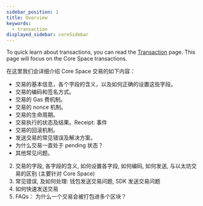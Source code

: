 ```yaml
---
sidebar_position: 1
title: Overview
keywords:
  - transaction
displayed_sidebar: coreSidebar
---
```


To quick learn about transactions, you can read the [Transaction](/docs/general/conflux-basics/transactions.md) page. This page will focus on the Core Space transactions.

在这里我们会详细介绍 Core Space 交易的如下内容：

- 交易的基本信息，各个字段的含义，以及如何正确的设置这些字段。
- 交易的编码和签名方式。
- 交易的 Gas 费机制。
- 交易的 nonce 机制。
- 交易的生命周期。
- 交易执行的状态及结果。Receipt: 事件
- 交易的回滚机制。
- 发送交易的常见错误及解决方案。
- 为什么交易一直处于 pending 状态？
- 其他常见问题。



2. 交易的字段, 各字段的含义, 如何设置各字段, 如何编码, 如何发送, 与以太坊交易的区别 (主要针对 Core Space)
4. 常见错误, 及如何处理: 钱包发送交易问题, SDK 发送交易问题
5. 如何快速发送交易
6. FAQs： 为什么一个交易会被打包进多个区块？